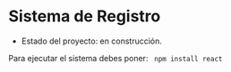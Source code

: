 <h1>Sistema de Registro</h1>

- Estado del proyecto: en construcción.

Para ejecutar el sistema debes poner:
``` npm install react```
